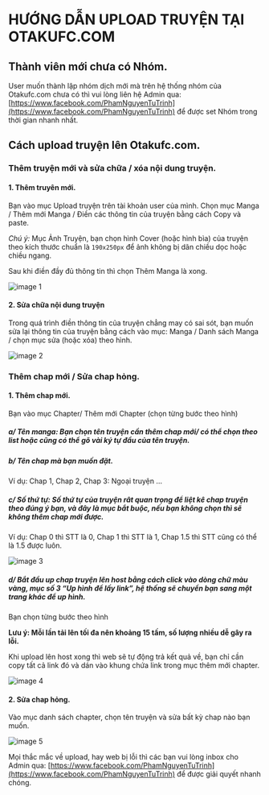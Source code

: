# HƯỚNG DẪN UPLOAD TRUYỆN TẠI OTAKUFC.COM

## Thành viên mới chưa có Nhóm.

User muốn thành lập nhóm dịch mới mà trên hệ thống nhóm của Otakufc.com chưa có thì vui lòng liên hệ Admin qua: [https://www.facebook.com/PhamNguyenTuTrinh](https://www.facebook.com/PhamNguyenTuTrinh) để được set Nhóm trong thời gian nhanh nhất.

## Cách upload truyện lên Otakufc.com.

### Thêm truyện mới và sửa chữa / xóa nội dung truyện.

#### 1. Thêm truyên mới.

Bạn vào mục Upload truyện trên tài khoản user của mình.
Chọn mục Manga / Thêm mới Manga / Điền các thông tin của truyện bằng cách Copy và paste.

*Chú ý:* Mục Ảnh Truyện, bạn chọn hình Cover (hoặc hình bìa) của truyện theo kích thước chuẩn là ```190x250px``` để ảnh không bị dãn chiều dọc hoặc chiều ngang.

Sau khi điền đầy đủ thông tin thì chọn Thêm Manga là xong.

![image 1](https://3.bp.blogspot.com/-o-hYIcZmLWo/VY-ksvUnd7I/AAAAAAAAAAk/sxdBdRy47j8/1-558fa4b0bcb96.jpg)

#### 2. Sửa chữa nội dung truyện

Trong quá trình điền thông tin của truyện chẳng may có sai sót, bạn muốn sửa lại thông tin của truyện bằng cách vào mục: Manga / Danh sách Manga / chọn mục sửa (hoặc xóa) theo hình.

![image 2](https://3.bp.blogspot.com/-LpqR4cpc5f0/VY-ktPCml2I/AAAAAAAAAAo/Wy1C_8I76h8/2-558fa4b0bd4ad.jpg)

### Thêm chap mới / Sửa chap hỏng.
#### 1. Thêm chap mới.

Bạn vào mục Chapter/ Thêm mới Chapter (chọn từng bước theo hình)
##### a/ Tên manga: Bạn chọn tên truyện cần thêm chap mới/ có thể chọn theo list hoặc cũng có thể gõ vài ký tự đầu của tên truyện.
##### b/ Tên chap mà bạn muốn đặt.
Ví dụ: Chap 1, Chap 2, Chap 3: Ngoại truyện …
##### c/ Số thứ tự: Số thứ tự của truyện rât quan trọng để liệt kê chap truyện theo đúng ý bạn, và đây là mục bắt buộc, nếu bạn không chọn thì sẽ không thêm chap mới được.
Ví dụ: Chap 0 thì STT là 0, Chap 1 thì STT là 1, Chap 1.5 thì STT cũng có thể là 1.5 được luôn.

![image 3](https://3.bp.blogspot.com/-bkO_N-nL7xM/VY-ktuce_VI/AAAAAAAAAAw/TWHn-N5-MeA/3-558fa4b0bdbac.jpg)

##### d/ Bắt đầu up chap truyện lên host bằng cách click vào dòng chữ màu vàng, mục số 3 “Up hình để lấy link”, hệ thống sẽ chuyển bạn sang một trang khác để up hình.

Bạn chọn từng bước theo hình

 **Lưu ý: Mỗi lần tải lên tối đa nên khoảng 15 tấm, số lượng nhiều dễ gây ra lỗi.**
 
 Khi upload lên host xong thì web sẽ tự động trả kết quả về, bạn chỉ cần copy tất cả link đó và dán vào khung chứa link trong mục thêm mới chapter.
 
![image 4](https://3.bp.blogspot.com/-ZqMMX9aPn6w/VY-kuLGefwI/AAAAAAAAAA4/7hmrggk9QIg/4-558fa4b0be2e1.jpg)

#### 2. Sửa chap hỏng.

Vào mục danh sách chapter, chọn tên truyện và sửa bất kỳ chap nào bạn muốn.

![image 5](https://3.bp.blogspot.com/-XCvJwvxTi5E/VY-kuvqNghI/AAAAAAAAABE/AFw2uSe3S5g/5-558fa4b0bee9c.jpg)

Mọi thắc mắc về upload, hay web bị lỗi thì các bạn vui lòng inbox cho Admin qua: [https://www.facebook.com/PhamNguyenTuTrinh](https://www.facebook.com/PhamNguyenTuTrinh) để được giải quyết nhanh chóng.
